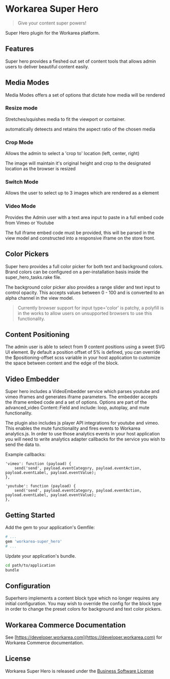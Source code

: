 Workarea Super Hero
================================================================================

>Give your content super powers!

Super Hero plugin for the Workarea platform.

Features
--------------------------------------------------------------------------------

Super hero provides a fleshed out set of content tools that allows admin users to deliver beautiful content easily.

## Media Modes

Media Modes offers a set of options that dictate how media will be rendered

### Resize mode

Stretches/squishes media to fit the viewport or container.

automatically deteects and retains the aspect ratio of the chosen media

### Crop Mode

Allows the admin to select a 'crop to' location (left, center, right)

The image will maintain it's original height and crop to the designated location as the browser is resized

### Switch Mode

Allows the user to select up to 3 images which are rendered as a <picture> element

### Video Mode

Provides the Admin user with a text area input to paste in a full embed code from Vimeo or Youtube

The full iframe embed code must be provided, this will be parsed in the view model and constructed into a responsive iframe on the store front.

## Color Pickers

Super hero provides a full color picker for both text and background colors. Brand colors can be configured on a per-installation basis inside the super_hero_tasks.rake file.

The background color picker also provides a range slider and text input to control opacity. This accepts values between 0 - 100 and is converted to an alpha channel in the view model.

>Currently browser support for input type='color' is patchy, a polyfill is in the works to allow users on unsupported browsers to use this functionality.

## Content Positioning

The admin user is able to select from 9 content positions using a sweet SVG UI element. By default a position offset of 5% is defined, you can override the $positioning-offset scss variable in your host application to customize the space between content and the edge of the block.

Video Embedder
--------------------------------------------------------------------------------

Super hero includes a VideoEmbedder service which parses youtube and vimeo iframes
and generates iframe parameters.
The embedder accepts the iframe embed code and a set of options.
Options are part of the advanced_video Content::Field and include: loop, autoplay,
and mute functionality.

The plugin also includes js player API integrations for youtube and vimeo.
This enables the mute functionality and fires events to Workarea analytics.js.
In order to use those analytics events in your host application you will need
to write analytics adapter callbacks for the service you wish to send the data to.

Example callbacks:
```
'vimeo': function (payload) {
    send('send', payload.eventCategory, payload.eventAction, payload.eventLabel, payload.eventValue);
},

'youtube': function (payload) {
    send('send', payload.eventCategory, payload.eventAction, payload.eventLabel, payload.eventValue);
},
```

Getting Started
--------------------------------------------------------------------------------

Add the gem to your application's Gemfile:

```ruby
# ...
gem 'workarea-super_hero'
# ...
```

Update your application's bundle.

```bash
cd path/to/application
bundle
```

Configuration
--------------------------------------------------------------------------------

Superhero implements a content block type which no longer requires any initial
configuration. You may wish to override the config for the block type in order
to change the preset colors for background and text color pickers.

Workarea Commerce Documentation
--------------------------------------------------------------------------------

See [https://developer.workarea.com](https://developer.workarea.com) for Workarea Commerce documentation.

License
--------------------------------------------------------------------------------

Workarea Super Hero is released under the [Business Software License](LICENSE)
